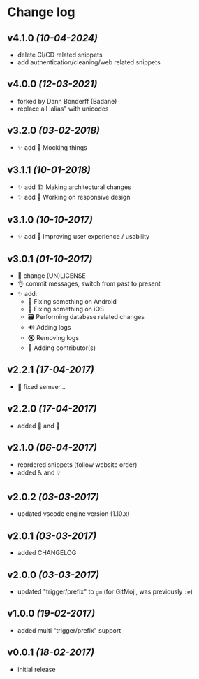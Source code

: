 # Change log

## v4.1.0 _(10-04-2024)_
- delete CI/CD related snippets
- add authentication/cleaning/web related snippets

## v4.0.0 _(12-03-2021)_
- forked by Dann Bonderff (Badane)
- replace all :alias" with unicodes 

## v3.2.0 _(03-02-2018)_

- :sparkles: add 🤡 Mocking things

## v3.1.1 _(10-01-2018)_

- :sparkles: add 🏗 Making architectural changes
- :sparkles: add 📱 Working on responsive design

## v3.1.0 _(10-10-2017)_

- :sparkles: add 🚸 Improving user experience / usability

## v3.0.1 _(01-10-2017)_

- :page_facing_up: change (UN)LICENSE
- :ok_hand: commit messages, switch from past to present
- :sparkles: add:
    - 🤖 Fixing something on Android
    - 🍏 Fixing something on iOS
    - 🗃 Performing database related changes
    - 🔊 Adding logs
    - 🔇 Removing logs
    - 👥 Adding contributor(s)

## v2.2.1 _(17-04-2017)_

- :beers: fixed semver…

## v2.2.0 _(17-04-2017)_

- added 💬 and 🍻

## v2.1.0 _(06-04-2017)_

- reordered snippets (follow website order)
- added ♿️ and 💡

## v2.0.2 _(03-03-2017)_

* updated vscode engine version (1.10.x)

## v2.0.1 _(03-03-2017)_

* added CHANGELOG

## v2.0.0 _(03-03-2017)_

* updated "trigger/prefix" to `gm` (for GitMoji, was previously `:e`)

## v1.0.0 _(19-02-2017)_

* added multi "trigger/prefix" support

## v0.0.1 _(18-02-2017)_

* initial release
